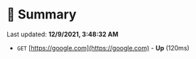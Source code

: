 # 📖 Summary
Last updated: **12/9/2021, 3:48:32 AM**

- `GET` [https://google.com](https://google.com) - **Up** (120ms)

